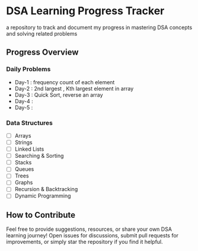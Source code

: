 # DSA Learning Progress Tracker 
a repository to track and document my progress in mastering DSA concepts and solving related problems  

  

## Progress Overview  

### Daily Problems  

- Day-1 : frequency count of each element
- Day-2 : 2nd largest , Kth largest element in array
- Day-3 : Quick Sort, reverse an array
- Day-4 :
- Day-5 :

### Data Structures

- [ ] Arrays
- [ ] Strings
- [ ] Linked Lists
- [ ] Searching & Sorting
- [ ] Stacks
- [ ] Queues
- [ ] Trees
- [ ] Graphs
- [ ] Recursion & Backtracking
- [ ] Dynamic Programming

## How to Contribute

Feel free to provide suggestions, resources, or share your own DSA learning journey! Open issues for discussions, submit pull requests for improvements, or simply star the repository if you find it helpful.

